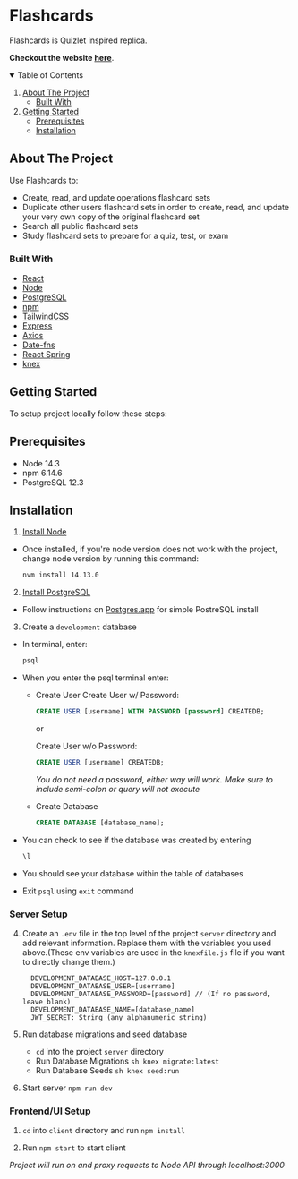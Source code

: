 # Flashcards
Flashcards is Quizlet inspired replica.

**Checkout the website [here](https://www.flashcards-qmax.cards/)**.


<details open="open">
  <summary>Table of Contents</summary>
  <ol>
    <li>
      <a href="#about-the-project">About The Project</a>
      <ul>
        <li><a href="#built-with">Built With</a></li>
      </ul>
    </li>
    <li>
      <a href="#getting-started">Getting Started</a>
      <ul>
        <li><a href="#prerequisites">Prerequisites</a></li>
        <li><a href="#installation">Installation</a></li>
      </ul>
    </li>
  </ol>
</details>

## About The Project

Use Flashcards to:

- Create, read, and update operations flashcard sets
- Duplicate other users flashcard sets in order to create, read, and update your very own copy of the original flashcard set
- Search all public flashcard sets
- Study flashcard sets to prepare for a quiz, test, or exam

### Built With

- [React](https://reactjs.org/)
- [Node](https://nodejs.org/en/)
- [PostgreSQL](https://postgresapp.com/)
- [npm](https://www.npmjs.com/)
- [TailwindCSS](https://tailwindcss.com/)
- [Express](https://expressjs.com/)
- [Axios](https://github.com/axios/axios)
- [Date-fns](https://date-fns.org/docs/)
- [React Spring](https://www.react-spring.io/)
- [knex](https://knexjs.org/)



## Getting Started

To setup project locally follow these steps:

## Prerequisites

* Node 14.3
* npm 6.14.6
* PostgreSQL 12.3

## Installation

1. [Install Node](https://nodejs.org/en/)

  * Once installed, if you're node version does not work with the project, change node version by running this command:
    ```sh
    nvm install 14.13.0
    ```

2. [Install PostgreSQL](https://postgresapp.com/)

  * Follow instructions on [Postgres.app](https://postgresapp.com/) for simple PostreSQL install

3. Create a ```development``` database

  * In terminal, enter: 
      
      ```sh 
      psql
      ```
      
  * When you enter the psql terminal enter:
  
      * Create User
          Create User w/ Password:
          ```sql 
          CREATE USER [username] WITH PASSWORD [password] CREATEDB;
          ```
         or
         
         Create User w/o Password:
          ```sql 
          CREATE USER [username] CREATEDB;
          ```
          *You do not need a password, either way will work. Make sure to include semi-colon or query will not execute*
          
       * Create Database
          ```sql 
          CREATE DATABASE [database_name];
          ```
          
  * You can check to see if the database was created by entering 
      ```sh 
      \l
      ```
      
  * You should see your database within the table of databases
 
  * Exit ```psql``` using ```exit``` command

### Server Setup

4. Create an ```.env``` file in the top level of the project ```server``` directory and add relevant information. Replace them with the variables you used above.(These env variables are used in the ```knexfile.js``` file if you want to directly change them.) 
  
      ```
        DEVELOPMENT_DATABASE_HOST=127.0.0.1
        DEVELOPMENT_DATABASE_USER=[username]
        DEVELOPMENT_DATABASE_PASSWORD=[password] // (If no password, leave blank)
        DEVELOPMENT_DATABASE_NAME=[database_name]
        JWT_SECRET: String (any alphanumeric string)
      ```
      
5. Run database migrations and seed database
    - ```cd``` into the project ```server``` directory
    - Run Database Migrations
    ```sh knex migrate:latest```
    - Run Database Seeds
    ```sh knex seed:run```
    
6. Start server
    ```npm run dev```

### Frontend/UI Setup
  
1. ```cd``` into ```client``` directory and run ```npm install```

2. Run ```npm start``` to start client

*Project will run on and proxy requests to Node API through localhost:3000*


<!--- ### Setup List
* Server Directory Setup
  * Npm Install
  * Check Postgres installation - https://postgresapp.com/
  * psql to setup database
    * development
    * test
  * knexfile
    * Create an env file
      * Auth
        * JWT_SECRET
      * Knex
        * DATABASE SETUP - ENV
          * Development
            * HOST
            * USER
            * PASSWORD
            * DATABASE
          * Test
            * HOST
            * USER
            * PASSWORD
            * DATABASE 
        * psql - Command Line
          * Type 'psql'
          * Type 'CREATE DATABASE [databasename];'
          * database created, repeat for test database if using it
   * npm run dev - Run project in development mode --->
